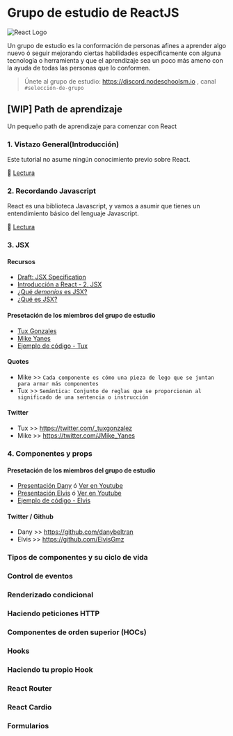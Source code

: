 # Grupo de estudio de ReactJS

![React Logo](https://cdn.discordapp.com/attachments/743871656577073182/775583852004638730/logo-og.png)

Un grupo de estudio es la conformación de personas afines a aprender algo nuevo ó seguir mejorando ciertas habilidades específicamente con alguna tecnología o herramienta y que el aprendizaje sea un poco más ameno con la ayuda de todas las personas que lo conformen.

> Únete al grupo de estudio: https://discord.nodeschoolsm.io , canal `#selección-de-grupo`

## [WIP] Path de aprendizaje

Un pequeño path de aprendizaje para comenzar con React

### 1. Vistazo General(Introducción)

Este tutorial no asume ningún conocimiento previo sobre React.

🎯 [Lectura](https://es.reactjs.org/tutorial/tutorial.html#what-are-we-building)

### 2. Recordando Javascript

React es una biblioteca Javascript, y vamos a asumir que tienes un entendimiento básico del lenguaje Javascript.

🎯 [Lectura](https://developer.mozilla.org/es/docs/Web/JavaScript/Una_re-introducci%C3%B3n_a_JavaScript)

### 3. JSX

#### Recursos

- [Draft: JSX Specification](https://facebook.github.io/jsx/)
- [Introducción a React - 2. JSX](https://www.youtube.com/watch?v=IBwhZCLNWOA)
- [¿Qué *demonios* es JSX?](https://medium.com/@Thoughtworks_es/qu%C3%A9-demonios-es-jsx-txt-f5841e51f664)
- [¿Qué es JSX?](https://medium.com/@simonhoyos/qu%C3%A9-es-jsx-95006a2f94f9)

#### Presetación de los miembros del grupo de estudio

- [Tux Gonzales](https://docs.google.com/presentation/d/1w19M2wMZea3UibZZ_GcP17GZ9lQ3t1gOCvUQwWSzfhw)
- [Mike Yanes](https://view.genial.ly/5fb216e82e26ac0ceb7daef0/presentation-jsx)
- [Ejemplo de código - Tux](https://github.com/edgonzalez24/boilerplate-ReactJs-Webpack-Babel)

#### Quotes

- Mike >> `Cada componente es cómo una pieza de lego que se juntan para armar más componentes`
- Tux >> `Semántica: Conjunto de reglas que se proporcionan al significado de una sentencia o instrucción`

#### Twitter

- Tux >> https://twitter.com/_tuxgonzalez
- Mike >> https://twitter.com/JMike_Yanes

### 4. Componentes y props

#### Presetación de los miembros del grupo de estudio

- [Presentación Dany](https://github.com/danybeltran/react-props-presentation) ó [Ver en Youtube](https://www.youtube.com/watch?v=YvIv14Ch6WI) 
- [Presentación Elvis](https://cdn.discordapp.com/attachments/731323810854469762/781373548786745354/Componentes_y_Props_REACTJS.pptx) ó [Ver en Youtube](https://www.youtube.com/watch?v=b4G8PHNdPnw)
- [Ejemplo de código - Elvis](https://stackblitz.com/edit/charla-props?file=src/App.js)

#### Twitter / Github

- Dany >> https://github.com/danybeltran
- Elvis >> https://github.com/ElvisGmz

### Tipos de componentes y su ciclo de vida

### Control de eventos

### Renderizado condicional

### Haciendo peticiones HTTP

### Componentes de orden superior (HOCs)

### Hooks

### Haciendo tu propio Hook

### React Router

### React Cardio

### Formularios
